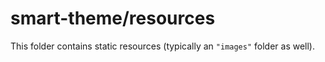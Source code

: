 # smart-theme/resources

This folder contains static resources (typically an `"images"` folder as well).
